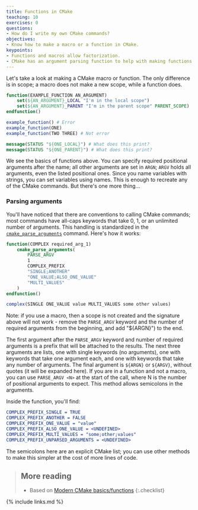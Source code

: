 ```yaml
---
title: Functions in CMake
teaching: 10
exercises: 0
questions:
- How do I write my own CMake commands?
objectives:
- Know how to make a macro or a function in CMake.
keypoints:
- Functions and macros allow factorization.
- CMake has an argument parsing function to help with making functions.
---
```


Let's take a look at making a CMake macro or function. The only difference is in scope; a macro does
not make a new scope, while a function does.

```cmake
function(EXAMPLE_FUNCTION AN_ARGUMENT)
    set(${AN_ARGUMENT}_LOCAL "I'm in the local scope")
    set(${AN_ARGUMENT}_PARENT "I'm in the parent scope" PARENT_SCOPE)
endfunction()

example_function() # Error
example_function(ONE)
example_function(TWO THREE) # Not error

message(STATUS "${ONE_LOCAL}") # What does this print?
message(STATUS "${ONE_PARENT}") # What does this print?
```

We see the basics of functions above. You can specify required positional arguments after the name;
all other arguments are set in `ARGN`; `ARGV` holds all arguments, even the listed positional ones.
Since you name variables with strings, you can set variables using names. This is enough to recreate
any of the CMake commands. But there's one more thing...


### Parsing arguments

You'll have noticed that there are conventions to calling CMake commands; most commands have
all-caps keywords that take 0, 1, or an unlimited number of arguments. This handling is standardized
in the
[`cmake_parse_arguments`](https://cmake.org/cmake/help/latest/command/cmake_parse_arguments.html)
command. Here's how it works:

```cmake
function(COMPLEX required_arg_1)
    cmake_parse_arguments(
        PARSE_ARGV
        1
        COMPLEX_PREFIX
        "SINGLE;ANOTHER"
        "ONE_VALUE;ALSO_ONE_VALUE"
        "MULTI_VALUES"
    )
endfunction()

complex(SINGLE ONE_VALUE value MULTI_VALUES some other values)
```

Note: if you use a macro, then a scope is not created and the signature above will not work - remove
the `PARSE_ARGV` keyword and the number of required arguments from the beginning, and add "${ARGN}")
to the end.

The first argument after the `PARSE_ARGV` keyword and number of required arguments is a prefix that
will be attached to the results. The next three arguments are lists, one with single keywords (no
arguments), one with keywords that take one argument each, and one with keywords that take any
number of arguments. The final argument is `${ARGN}` or `${ARGV}`, without quotes (it will be
expanded here). If you are in a function and not a macro, you can use `PARSE_ARGV <N>` at the start
of the call, where N is the number of positional arguments to expect.  This method allows semicolons
in the arguments.

Inside the function, you'll find:

```cmake
COMPLEX_PREFIX_SINGLE = TRUE
COMPLEX_PREFIX_ANOTHER = FALSE
COMPLEX_PREFIX_ONE_VALUE = "value"
COMPLEX_PREFIX_ALSO_ONE_VALUE = <UNDEFINED>
COMPLEX_PREFIX_MULTI_VALUES = "some;other;values"
COMPLEX_PREFIX_UNPARSED_ARGUMENTS = <UNDEFINED>
```

The semicolons here are an explicit CMake list; you can use other methods to make this simpler at
the cost of more lines of code.

> ## More reading
>
> * Based on [Modern CMake basics/functions][]
{:.checklist}

[Modern CMake basics/functions]: https://cliutils.gitlab.io/modern-cmake/chapters/basics/functions.html]

{% include links.md %}
